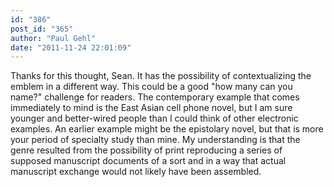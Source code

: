 ```yaml
---
id: "386"
post_id: "365"
author: "Paul Gehl"
date: "2011-11-24 22:01:09"
---
```

Thanks for this thought, Sean. It has the possibility of contextualizing the emblem in a different way. This could be a good "how many can you name?" challenge for readers. The contemporary example that comes immediately to mind is the East Asian cell phone novel, but I am sure younger and better-wired people than I could think of other electronic examples. An earlier example might be the epistolary novel, but that is more your period of specialty study than mine. My understanding is that the genre resulted from the possibility of print reproducing a series of supposed manuscript documents of a sort and in a way that actual manuscript exchange would not likely have been assembled.
